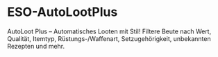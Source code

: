 # ESO-AutoLootPlus
AutoLoot Plus – Automatisches Looten mit Stil! Filtere Beute nach Wert, Qualität, Itemtyp, Rüstungs-/Waffenart, Setzugehörigkeit, unbekannten Rezepten und mehr.
